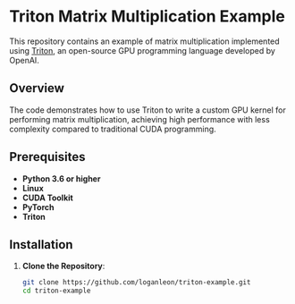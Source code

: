 # Triton Matrix Multiplication Example

This repository contains an example of matrix multiplication implemented using [Triton](https://github.com/openai/triton), an open-source GPU programming language developed by OpenAI.

## **Overview**

The code demonstrates how to use Triton to write a custom GPU kernel for performing matrix multiplication, achieving high performance with less complexity compared to traditional CUDA programming.

## **Prerequisites**

- **Python 3.6 or higher**
- **Linux**
- **CUDA Toolkit**
- **PyTorch**
- **Triton**

## **Installation**

1. **Clone the Repository**:

   ```bash
   git clone https://github.com/loganleon/triton-example.git
   cd triton-example
